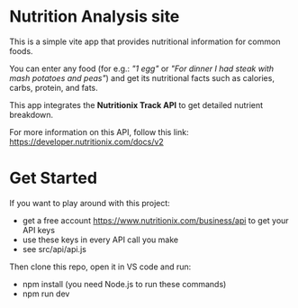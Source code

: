 # Nutrition Analysis site

This is a simple vite app that provides nutritional information for common foods.

You can enter any food (for e.g.: _"1 egg"_ or _"For dinner I had steak with mash potatoes and peas"_) and get its nutritional facts such as calories, carbs, protein, and fats.

This app integrates the **Nutritionix Track API** to get detailed nutrient breakdown. 

For more information on this API, follow this link: https://developer.nutritionix.com/docs/v2 

# Get Started

If you want to play around with this project:
- get a free account https://www.nutritionix.com/business/api to get your API keys
- use these keys in every API call you make 
- see src/api/api.js
  
Then clone this repo, open it in VS code and run: 

   - npm install (you need Node.js to run these commands)
   - npm run dev


